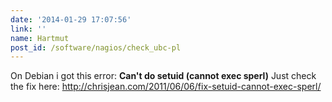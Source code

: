 ```yaml
---
date: '2014-01-29 17:07:56'
link: ''
name: Hartmut
post_id: /software/nagios/check_ubc-pl
---
```


On Debian i got this error: <strong>Can't do setuid (cannot exec sperl)</strong>
Just check the fix here: http://chrisjean.com/2011/06/06/fix-setuid-cannot-exec-sperl/